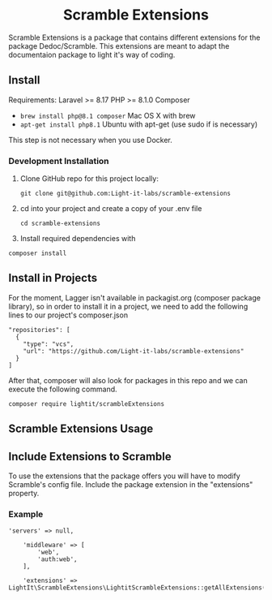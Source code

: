 

<h1 align="center">Scramble Extensions</h1>

<p>Scramble Extensions is a package that contains different extensions for the package Dedoc/Scramble. This extensions are meant to adapt the documentaion package to light it's way of coding.</p>

## Install

Requirements:
  Laravel >= 8.17
  PHP >= 8.1.0
  Composer


* `brew install php@8.1 composer` Mac OS X with brew
* `apt-get install php8.1` Ubuntu with apt-get (use sudo if is necessary)

This step is not necessary when you use Docker.

### Development Installation

1. Clone GitHub repo for this project locally:

    ```
    git clone git@github.com:Light-it-labs/scramble-extensions
    ```

2. cd into your project and create a copy of your .env file

    ```
    cd scramble-extensions
    ```

3. Install required dependencies with
  ```
  composer install
  ```

## Install in Projects

For the moment, Lagger isn't available in packagist.org (composer package library), so in order to install it in a project,
we need to add the following lines to our project's composer.json
  ```
  "repositories": [
    {
      "type": "vcs",
      "url": "https://github.com/Light-it-labs/scramble-extensions"
    }
  ]
  ```

  After that, composer will also look for packages in this repo and we can execute the following command.

  ```
  composer require lightit/scrambleExtensions
  ```

## Scramble Extensions Usage

## Include Extensions to Scramble

<p>To use the extensions that the package offers you will have to modify Scramble's config file. Include the package extension in the "extensions" property. </p>

### Example
```
'servers' => null,

    'middleware' => [
        'web',
        'auth:web',
    ],

    'extensions' => LightIt\ScrambleExtensions\LightitScrambleExtensions::getAllExtensions(),
```
